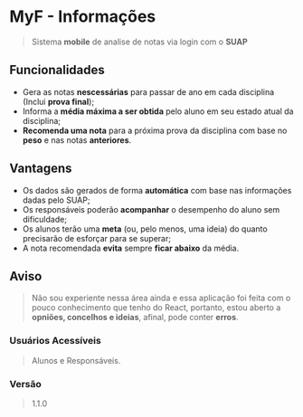 # **MyF - Informações**
>Sistema **mobile** de analise de notas via login com o **SUAP**

## Funcionalidades
- Gera as notas **nescessárias** para passar de ano em cada disciplina (Inclui **prova final**);
- Informa a **média máxima a ser obtida** pelo aluno em seu estado atual da disciplina;
- **Recomenda uma nota** para a próxima prova da disciplina com base no **peso** e nas notas **anteriores**.

## Vantagens
- Os dados são gerados de forma **automática** com base nas informações dadas pelo SUAP;
- Os responsáveis poderão **acompanhar** o desempenho do aluno sem dificuldade;
- Os alunos terão uma **meta** (ou, pelo menos, uma ideia) do quanto precisarão de esforçar para se superar;
- A nota recomendada **evita** sempre **ficar abaixo** da média.

## Aviso
>Não sou experiente nessa área ainda e essa aplicação foi feita com o pouco conhecimento que tenho do React, portanto, estou
aberto a **opniões, concelhos e ideias**, afinal, pode conter **erros**. 

### Usuários Acessíveis
>Alunos e Responsáveis.

### Versão
>1.1.0
